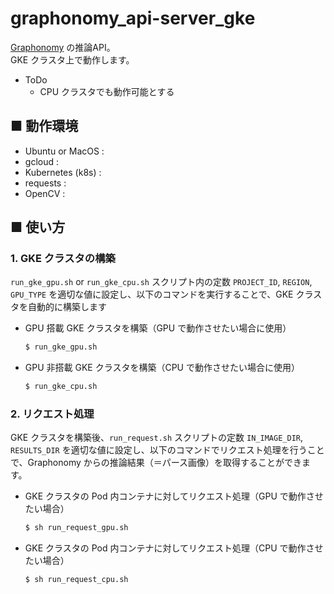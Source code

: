 # graphonomy_api-server_gke
[Graphonomy](https://github.com/Gaoyiminggithub/Graphonomy) の推論API。<br>
GKE クラスタ上で動作します。

- ToDo
    - CPU クラスタでも動作可能とする

## ■ 動作環境
- Ubuntu or MacOS :
- gcloud :
- Kubernetes (k8s) : 
- requests : 
- OpenCV : 

## ■ 使い方

### 1. GKE クラスタの構築
`run_gke_gpu.sh` or `run_gke_cpu.sh` スクリプト内の定数 `PROJECT_ID`, `REGION`, `GPU_TYPE` を適切な値に設定し、以下のコマンドを実行することで、GKE クラスタを自動的に構築します

- GPU 搭載 GKE クラスタを構築（GPU で動作させたい場合に使用）
    ```sh
    $ run_gke_gpu.sh
    ```

- GPU 非搭載 GKE クラスタを構築（CPU で動作させたい場合に使用）
    ```sh
    $ run_gke_cpu.sh
    ```

### 2. リクエスト処理
GKE クラスタを構築後、`run_request.sh` スクリプトの定数 `IN_IMAGE_DIR`, `RESULTS_DIR` を適切な値に設定し、以下のコマンドでリクエスト処理を行うことで、Graphonomy からの推論結果（＝パース画像）を取得することができます。

- GKE クラスタの Pod 内コンテナに対してリクエスト処理（GPU で動作させたい場合）
    ```sh
    $ sh run_request_gpu.sh
    ```

- GKE クラスタの Pod 内コンテナに対してリクエスト処理（CPU で動作させたい場合）
    ```sh
    $ sh run_request_cpu.sh
    ```
